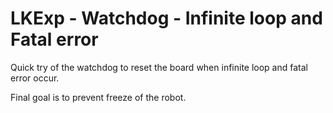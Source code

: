 # LKExp - Watchdog - Infinite loop and Fatal error

Quick try of the watchdog to reset the board when infinite loop and fatal error occur.

Final goal is to prevent freeze of the robot.